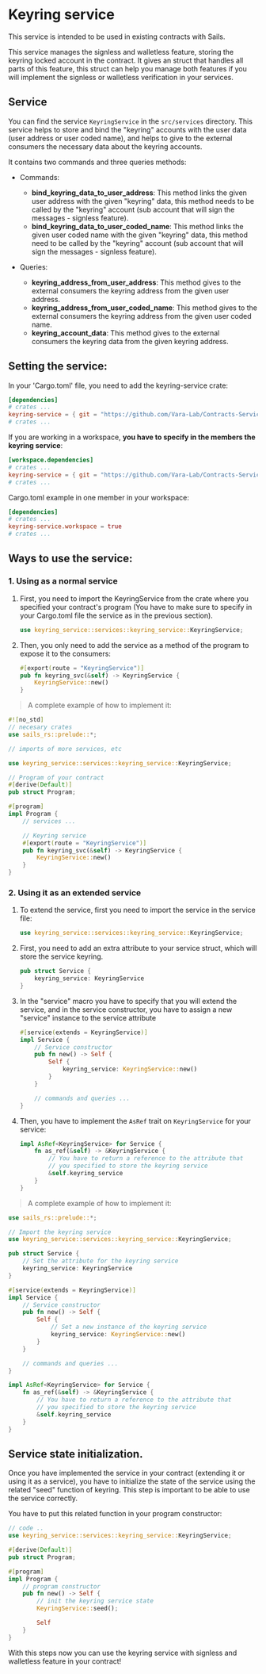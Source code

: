 # Keyring service

This service is intended to be used in existing contracts with Sails.

This service manages the signless and walletless feature, storing the keyring locked account in the contract. It gives an struct that handles all parts of this feature, this struct can help you manage both features if you will implement the signless or walletless verification in your services.

## Service

You can find the service `KeyringService` in the `src/services` directory. This service helps to store and bind the "keyring" accounts with the user data (user address or user coded name), and helps to give to the external consumers the necessary data about the keyring accounts.

It contains two commands and three queries methods:

- Commands:
    + **bind_keyring_data_to_user_address**: This method links the given user address with the given "keyring" data, this method needs to be called by the "keyring" account (sub account that will sign the messages - signless feature).
    + **bind_keyring_data_to_user_coded_name**: This method links the given user coded name with the given "keyring" data, this method need to be called by the "keyring" account (sub account that will sign the messages - signless feature).

- Queries:
    + **keyring_address_from_user_address**: This method gives to the external consumers the keyring address from the given user address.
    + **keyring_address_from_user_coded_name**: This method gives to the external consumers the keyring address from the given user coded name.
    + **keyring_account_data**: This method gives to the external consumers the keyring data from the given keyring address.

## Setting the service:

In your 'Cargo.toml' file, you need to add the keyring-service crate:

```toml
[dependencies]
# crates ...
keyring-service = { git = "https://github.com/Vara-Lab/Contracts-Services"}
# crates ...
```

If you are working in a workspace, **you have to specify in the members the keyring service**:

```toml
[workspace.dependencies]
# crates ...
keyring-service = { git = "https://github.com/Vara-Lab/Contracts-Services"}
# crates ...
```

Cargo.toml example in one member in your workspace:

```toml
[dependencies]
# crates ...
keyring-service.workspace = true
# crates ...
```


## Ways to use the service:

### 1. Using as a normal service

1. First, you need to import the KeyringService from the crate where you specified your contract's program (You have to make sure to specify in your Cargo.toml file the service as in the previous section).

    ```rust
    use keyring_service::services::keyring_service::KeyringService;
    ```

2. Then, you only need to add the service as a method of the program to expose it to the consumers:
    
    ```rust
    #[export(route = "KeyringService")]
    pub fn keyring_svc(&self) -> KeyringService {
        KeyringService::new()
    }
    ```

> A complete example of how to implement it:

```rust
#![no_std]
// necesary crates
use sails_rs::prelude::*;

// imports of more services, etc

use keyring_service::services::keyring_service::KeyringService;

// Program of your contract
#[derive(Default)]
pub struct Program;

#[program]
impl Program {
    // services ...

    // Keyring service
    #[export(route = "KeyringService")]
    pub fn keyring_svc(&self) -> KeyringService {
        KeyringService::new()
    }
}
```

### 2. Using it as an extended service

1. To extend the service, first you need to import the service in the service file:

    ```rust
    use keyring_service::services::keyring_service::KeyringService;
    ```

2. First, you need to add an extra attribute to your service struct, which will store the service keyring.

    ```rust
    pub struct Service {
        keyring_service: KeyringService
    }
    ```

3. In the "service" macro you have to specify that you will extend the service, and in the service constructor, you have to assign a new "service" instance to the service attribute

    ```rust
    #[service(extends = KeyringService)]
    impl Service {
        // Service constructor
        pub fn new() -> Self {
            Self {
                keyring_service: KeyringService::new()
            }
        }

        // commands and queries ...
    }
    ```

4. Then, you have to implement the `AsRef` trait on `KeyringService` for your service:

    ```rust
    impl AsRef<KeyringService> for Service {
        fn as_ref(&self) -> &KeyringService {
            // You have to return a reference to the attribute that 
            // you specified to store the keyring service
            &self.keyring_service
        }
    }
    ```

> A complete example of how to implement it:

```rust
use sails_rs::prelude::*;

// Import the keyring service
use keyring_service::services::keyring_service::KeyringService;

pub struct Service {
    // Set the attribute for the keyring service
    keyring_service: KeyringService
}

#[service(extends = KeyringService)]
impl Service {
    // Service constructor
    pub fn new() -> Self {
        Self {
            // Set a new instance of the keyring service
            keyring_service: KeyringService::new()
        }
    }

    // commands and queries ...
}

impl AsRef<KeyringService> for Service {
    fn as_ref(&self) -> &KeyringService {
        // You have to return a reference to the attribute that 
        // you specified to store the keyring service
        &self.keyring_service
    }
}
```


## Service state initialization.

Once you have implemented the service in your contract (extending it or using it as a service), you have to initialize the state of the service using the related "seed" function of keyring. This step is important to be able to use the service correctly.

You have to put this related function in your program constructor:

```rust
// code ..
use keyring_service::services::keyring_service::KeyringService;

#[derive(Default)]
pub struct Program;

#[program]
impl Program {
    // program constructor
    pub fn new() -> Self {
        // init the keyring service state
        KeyringService::seed();

        Self
    }
}
```

With this steps now you can use the keyring service with signless and walletless feature in your contract!
